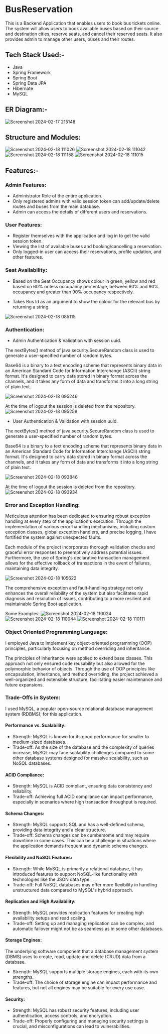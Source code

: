 # BusReservation

This is a Backend Application that enables users to book bus tickets online. The system will allow users to book available buses based on their source and destination cities, reserve seats, and cancel their reserved seats. It also provides admin to manage other users, buses and their routes.

## Tech Stack Used:-

* Java
* Spring Framework
* Spring Boot
* Spring Data JPA
* Hibernate
* MySQL

## ER Diagram:-

![Screenshot 2024-02-17 215148](https://github.com/DhavalSharma19/BusReservation/assets/79095659/dff769b9-4835-4b90-a883-b64dabdca7ec)

## Structure and Modules: 

![Screenshot 2024-02-18 111026](https://github.com/DhavalSharma19/BusReservation/assets/79095659/c873170a-96f1-4c7c-bcca-8b4ce40c4a02)
![Screenshot 2024-02-18 111042](https://github.com/DhavalSharma19/BusReservation/assets/79095659/2ab966a1-2abc-4231-9c13-20a7a9941048)
<br/>
![Screenshot 2024-02-18 111158](https://github.com/DhavalSharma19/BusReservation/assets/79095659/f4ca1335-4713-4ef9-88f8-895beb24ccc1)
![Screenshot 2024-02-18 111015](https://github.com/DhavalSharma19/BusReservation/assets/79095659/675a849e-bdd8-41d5-9431-3c198c9e7c76)

## Features:-

### Admin Features:

* Administrator Role of the entire application.
* Only registered admins with valid session token can add/update/delete routes and buses from the main database.
* Admin can access the details of different users and reservations.

### User Features:

* Register themselves with the application and log in to get the valid session token.
* Viewing the list of available buses and booking/cancelling a reservation.
* Only logged-in user can access their reservations, profile updation, and other features.

### Seat Availability:

* Based on the Seat Occupancy shows colour in green, yellow and red based on 60% or less occupancy percentage, between 60% and 90% occupancy and greater than 90% occupancy respectively. 

* Takes Bus Id as an argument to show the colour for the relevant bus by returning a string.

![Screenshot 2024-02-18 085115](https://github.com/DhavalSharma19/BusReservation/assets/79095659/7d15751e-4ba2-4888-9ffd-e5aa8c50db6b)

### Authentication:

* Admin Authentication & Validation with session uuid.

The nextBytes() method of java.security.SecureRandom class is used to generate a user-specified number of random bytes.<br/>

Base64 is a binary to a text encoding scheme that represents binary data in an American Standard Code for Information Interchange (ASCII) string format. It's designed to carry data stored in binary format across the channels, and it takes any form of data and transforms it into a long string of plain text.

![Screenshot 2024-02-18 095246](https://github.com/DhavalSharma19/BusReservation/assets/79095659/762103c5-6ad0-4140-9b20-2bb2d1d26572)

At the time of logout the session is deleted from the repository. <br/>
![Screenshot 2024-02-18 095258](https://github.com/DhavalSharma19/BusReservation/assets/79095659/43e2228c-1932-417a-a44a-0aa44cc2e617)

* User Authentication & Validation with session uuid.

The nextBytes() method of java.security.SecureRandom class is used to generate a user-specified number of random bytes.<br/>

Base64 is a binary to a text encoding scheme that represents binary data in an American Standard Code for Information Interchange (ASCII) string format. It's designed to carry data stored in binary format across the channels, and it takes any form of data and transforms it into a long string of plain text.

![Screenshot 2024-02-18 093846](https://github.com/DhavalSharma19/BusReservation/assets/79095659/d9da77cd-dc99-4623-9003-a66f992d5f80)

At the time of logout the session is deleted from the repository. <br/>
![Screenshot 2024-02-18 093934](https://github.com/DhavalSharma19/BusReservation/assets/79095659/0df31620-71d9-46a5-8283-a8f03d56f639)

### Error and Exception Handling:

Meticulous attention has been dedicated to ensuring robust exception handling at every step of the application's execution. Through the implementation of various error-handling mechanisms, including custom exception classes, global exception handlers, and precise logging, I have fortified the system against unexpected faults. <br/>

Each module of the project incorporates thorough validation checks and graceful error responses to preemptively address potential issues. Furthermore, the use of Spring's declarative transaction management allows for the effective rollback of transactions in the event of failures, maintaining data integrity. <br/>

![Screenshot 2024-02-18 105622](https://github.com/DhavalSharma19/BusReservation/assets/79095659/7983a5f7-4b1d-451f-a623-319a9c83529b)

The comprehensive exception and fault-handling strategy not only enhances the overall reliability of the system but also facilitates rapid diagnosis and resolution of issues, contributing to a more resilient and maintainable Spring Boot application.

Some Examples:
![Screenshot 2024-02-18 110024](https://github.com/DhavalSharma19/BusReservation/assets/79095659/7608d464-ce2b-439f-b6aa-80d1e032c481)
![Screenshot 2024-02-18 110044](https://github.com/DhavalSharma19/BusReservation/assets/79095659/d2863089-7b4b-4cac-a97b-7b2ce855186c)
![Screenshot 2024-02-18 110111](https://github.com/DhavalSharma19/BusReservation/assets/79095659/cc52a168-46ba-41d5-a439-05ac6d049032)

### Object Oriented Programming Language:

 I employed Java to implement key object-oriented programming (OOP) principles, particularly focusing on method overriding and inheritance. <br/>

The principles of inheritance were applied to extend base classes. This approach not only ensured code reusability but also allowed for the polymorphic behavior of objects. Through the use of OOP principles like encapsulation, inheritance, and method overriding, the project achieved a well-organized and extensible structure, facilitating easier maintenance and future expansions.

### Trade-Offs in System:

I used MySQL, a popular open-source relational database management system (RDBMS), for this application.

#### Performance vs. Scalability:

* Strength: MySQL is known for its good performance for smaller to medium-sized databases.
* Trade-off: As the size of the database and the complexity of queries increase, MySQL may face scalability challenges compared to some other database systems designed for massive scalability, such as NoSQL databases.

#### ACID Compliance:

* Strength: MySQL is ACID compliant, ensuring data consistency and reliability.
* Trade-off: Achieving full ACID compliance can impact performance, especially in scenarios where high transaction throughput is required.

#### Schema Changes:

* Strength: MySQL supports SQL and has a well-defined schema, providing data integrity and a clear structure.
* Trade-off: Schema changes can be cumbersome and may require downtime in some cases. This can be a challenge in situations where the application demands frequent and dynamic schema changes.

#### Flexibility and NoSQL Features:

* Strength: While MySQL is primarily a relational database, it has introduced features to support NoSQL-like functionality with technologies like the JSON data type.
* Trade-off: Full NoSQL databases may offer more flexibility in handling unstructured data compared to MySQL's hybrid approach.

#### Replication and High Availability:

* Strength: MySQL provides replication features for creating high availability setups and read scaling.
* Trade-off: Setting up and managing replication can be complex, and automatic failover might not be as seamless as in some other databases.

#### Storage Engines: 
The underlying software component that a database management system (DBMS) uses to create, read, update and delete (CRUD) data from a database.

* Strength: MySQL supports multiple storage engines, each with its own strengths.
* Trade-off: The choice of storage engine can impact performance and features, but not all engines may be suitable for every use case.

#### Security:

* Strength: MySQL has robust security features, including user authentication, access controls, and encryption.
* Trade-off: Properly configuring and managing security settings is crucial, and misconfigurations can lead to vulnerabilities.
